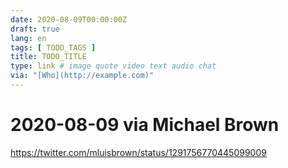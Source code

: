 ```yaml
---
date: 2020-08-09T00:00:00Z
draft: true
lang: en
tags: [ TODO_TAGS ]
title: TODO_TITLE
type: link # image quote video text audio chat
via: "[Who](http://example.com)"
---
```



# 2020-08-09 via Michael Brown
https://twitter.com/mluisbrown/status/1291756770445099009

